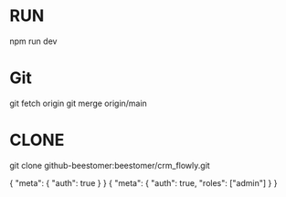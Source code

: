 # RUN
npm run dev

# Git
git fetch origin
git merge origin/main


# CLONE
git clone github-beestomer:beestomer/crm_flowly.git


<route lang="json">
{ "meta": { "auth": true } }
</route>


<route lang="json">
{ "meta": { "auth": true, "roles": ["admin"] } }
</route>
